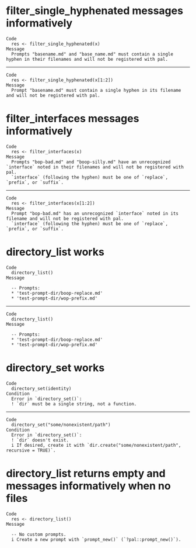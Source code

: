 # filter_single_hyphenated messages informatively

    Code
      res <- filter_single_hyphenated(x)
    Message
      Prompts "basename.md" and "base_name.md" must contain a single hyphen in their filenames and will not be registered with pal.

---

    Code
      res <- filter_single_hyphenated(x[1:2])
    Message
      Prompt "basename.md" must contain a single hyphen in its filename and will not be registered with pal.

# filter_interfaces messages informatively

    Code
      res <- filter_interfaces(x)
    Message
      Prompts "bop-bad.md" and "boop-silly.md" have an unrecognized `interface` noted in their filenames and will not be registered with pal.
      `interface` (following the hyphen) must be one of `replace`, `prefix`, or `suffix`.

---

    Code
      res <- filter_interfaces(x[1:2])
    Message
      Prompt "bop-bad.md" has an unrecognized `interface` noted in its filename and will not be registered with pal.
      `interface` (following the hyphen) must be one of `replace`, `prefix`, or `suffix`.

# directory_list works

    Code
      directory_list()
    Message
      
      -- Prompts:  
      * 'test-prompt-dir/boop-replace.md'
      * 'test-prompt-dir/wop-prefix.md'

---

    Code
      directory_list()
    Message
      
      -- Prompts:  
      * 'test-prompt-dir/boop-replace.md'
      * 'test-prompt-dir/wop-prefix.md'

# directory_set works

    Code
      directory_set(identity)
    Condition
      Error in `directory_set()`:
      ! `dir` must be a single string, not a function.

---

    Code
      directory_set("some/nonexistent/path")
    Condition
      Error in `directory_set()`:
      ! `dir` doesn't exist.
      i If desired, create it with `dir.create("some/nonexistent/path", recursive = TRUE)`.

# directory_list returns empty and messages informatively when no files

    Code
      res <- directory_list()
    Message
      
      -- No custom prompts. 
      i Create a new prompt with `prompt_new()` (`?pal::prompt_new()`).

